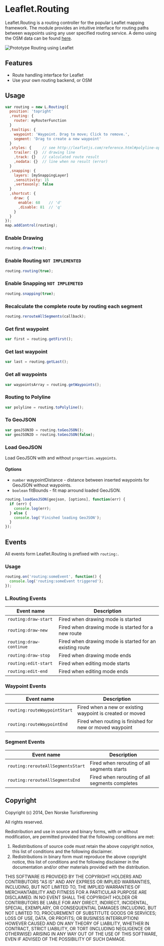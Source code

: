 Leaflet.Routing
===============

Leaflet.Routing is a routing controller for the popular Leaflet mapping
framework. The module provides an intuitive interface for routing paths between
waypoints using any user specified routing service. A demo using the OSM data
can be found
[here](http://turistforeningen.github.io/leaflet-routing/examples/osm.html).

![Prototype Routing using Leaflet](https://raw.github.com/Turistforeningen/leaflet-routing/gh-pages/images/promo.gif)

## Features

* Route handling interface for Leaflet
* Use your own routing backend, or OSM

## Usage

```javascript
var routing = new L.Routing({
  position: 'topright'
  ,routing: {
    router: myRouterFunction
  }
  ,tooltips: {
    waypoint: 'Waypoint. Drag to move; Click to remove.',
    segment: 'Drag to create a new waypoint'
  }
  ,styles: {     // see http://leafletjs.com/reference.html#polyline-options
    trailer: {}  // drawing line
    ,track: {}   // calculated route result
    ,nodata: {}  // line when no result (error)
  }
  ,snapping: {
    layers: [mySnappingLayer]
    ,sensitivity: 15
    ,vertexonly: false
  }
  ,shortcut: {
    draw: {
      enable: 68    // 'd'
      ,disable: 81  // 'q'
    }
  }
});
map.addControl(routing);
```

### Enable Drawing

```javascript
routing.draw(true);
```

### Enable Routing `NOT IMPLEMENTED`

```javascript
routing.routing(true);
```

### Enable Snapping `NOT IMPLEMETED`

```javascript
routing.snapping(true);
```

### Recalculate the complete route by routing each segment

```javascript
routing.rerouteAllSegments(callback);
```

### Get first waypoint

```javascript
var first = routing.getFirst();
```

### Get last waypoint

```javascript
var last = routing.getLast();
```

### Get all waypoints

```javascript
var waypointsArray = routing.getWaypoints();
```

### Routing to Polyline

```javascript
var polyline = routing.toPolyline();
```

### To GeoJSON

```javascript
var geoJSON3D = routing.toGeoJSON();
var geoJSON2D = routing.toGeoJSON(false);
```

### Load GeoJSON

Load GeoJSON with and without `properties.waypoints`.

#### Options

* `number` waypointDistance - distance between inserted waypoints for GeoJSON without waypoints.
* `boolean` fitBounds - fit map arround loaded GeoJSON.

```javascript
routing.loadGeoJSON(geojson, [options], function(err) {
  if (err) {
    console.log(err);
  } else {
    console.log('Finished loading GeoJSON');
  }
});
```

## Events

All events form Leaflet.Routing is prefixed with `routing:`.

### Usage

```javascript
routing.on('routing:someEvent', function() {
  console.log('routing:someEvent triggered');
});
```

### L.Routing Events

| Event name | Description |
|------------|-------------|
| `routing:draw-start` | Fired when drawing mode is started |
| `routing:draw-new` | Fired when drawing mode is started for a new route |
| `routing:draw-continue` | Fired when drawing mode is started for an existing route |
| `routing:draw-stop` | Fired when drawing mode ends |
| `routing:edit-start` | Fired when editing mode starts |
| `routing:edit-end` | Fired when editing mode ends |

### Waypoint Events

| Event name | Description |
|------------|-------------|
| `routing:routeWaypointStart` | Fired when a new or existing waypoint is created or moved |
| `routing:routeWaypointEnd` | Fired when routing is finished for new or moved waypoint |

### Segment Events

| Event name | Description |
|------------|-------------|
| `routing:rerouteAllSegmentsStart` | Fired when rerouting of all segments starts |
| `routing:rerouteAllSegmentsEnd` | Fired when rerouting of all segments completes |

## Copyright

Copyright (c) 2014, Den Norske Turistforening

All rights reserved.

Redistribution and use in source and binary forms, with or without modification, are permitted
provided that the following conditions are met:

1. Redistributions of source code must retain the above copyright notice, this list of conditions
   and the following disclaimer.
2. Redistributions in binary form must reproduce the above copyright notice, this list of conditions
   and the following disclaimer in the documentation and/or other materials provided with the
   distribution.

THIS SOFTWARE IS PROVIDED BY THE COPYRIGHT HOLDERS AND CONTRIBUTORS "AS IS" AND ANY EXPRESS OR
IMPLIED WARRANTIES, INCLUDING, BUT NOT LIMITED TO, THE IMPLIED WARRANTIES OF MERCHANTABILITY AND
FITNESS FOR A PARTICULAR PURPOSE ARE DISCLAIMED. IN NO EVENT SHALL THE COPYRIGHT HOLDER OR
CONTRIBUTORS BE LIABLE FOR ANY DIRECT, INDIRECT, INCIDENTAL, SPECIAL, EXEMPLARY, OR CONSEQUENTIAL
DAMAGES (INCLUDING, BUT NOT LIMITED TO, PROCUREMENT OF SUBSTITUTE GOODS OR SERVICES; LOSS OF USE,
DATA, OR PROFITS; OR BUSINESS INTERRUPTION) HOWEVER CAUSED AND ON ANY THEORY OF LIABILITY, WHETHER
IN CONTRACT, STRICT LIABILITY, OR TORT (INCLUDING NEGLIGENCE OR OTHERWISE) ARISING IN ANY WAY OUT OF
THE USE OF THIS SOFTWARE, EVEN IF ADVISED OF THE POSSIBILITY OF SUCH DAMAGE.

